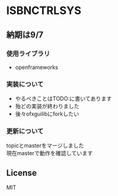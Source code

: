 
# ISBNCTRLSYS

## 納期は9/7

### 使用ライブラリ

- openframeworks

### 実装について

- やるべきことはTODO:に書いてあります
- 殆どの実装が終わりました
- 後々ofxguilibにforkしたい

### 更新について

topicとmasterをマージしました  
現在masterで動作を確認しています

## License

MIT
